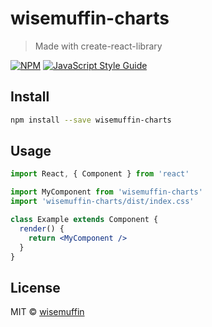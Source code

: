 # wisemuffin-charts

> Made with create-react-library

[![NPM](https://img.shields.io/npm/v/wisemuffin-charts.svg)](https://www.npmjs.com/package/wisemuffin-charts) [![JavaScript Style Guide](https://img.shields.io/badge/code_style-standard-brightgreen.svg)](https://standardjs.com)

## Install

```bash
npm install --save wisemuffin-charts
```

## Usage

```jsx
import React, { Component } from 'react'

import MyComponent from 'wisemuffin-charts'
import 'wisemuffin-charts/dist/index.css'

class Example extends Component {
  render() {
    return <MyComponent />
  }
}
```

## License

MIT © [wisemuffin](https://github.com/wisemuffin)
